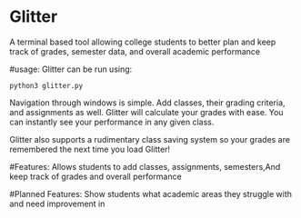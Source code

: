 # Glitter

A terminal based tool allowing college students to 
better plan and keep track of grades, semester data,
and overall academic performance

#usage:
Glitter can be run using:
```
python3 glitter.py
```

Navigation through windows is simple. Add classes, their grading criteria, and assignments as well. Glitter will calculate your grades with ease. You can instantly see your performance in any given class.

Glitter also supports a rudimentary class saving system so your grades are remembered the next time you load Glitter!

#Features: Allows students to add classes, assignments, 
semesters,And keep track of grades and overall performance


#Planned Features: Show students what academic areas they struggle with and need improvement in
